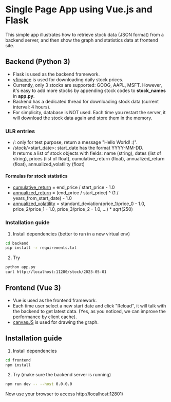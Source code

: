 # Single Page App using Vue.js and Flask

This simple app illustrates how to retrieve stock data (JSON format) from a backend server, and then show the graph and statistics data at frontend site. 


## Backend (Python 3)

* Flask is used as the backend framework.  
* [yfinance](https://github.com/ranaroussi/yfinance) is used for downloading daily stock prices.  
* Currently, only 3 stocks are supported: GOOG, AAPL, MSFT. However, it's easy to add more stocks by appending stock codes to **stock_names** in **app.py**.  
* Backend has a dedicated thread for downloading stock data (current interval: 4 hours).
* For simplicity, database is NOT used. Each time you restart the server, it will download the stock data again and store them in the memory.

### ULR entries
* /: only for test purpose, return a message "Hello World! :)".
* /stock/<start_date>: start_date has the format YYYY-MM-DD.  
  It returns a list of stock objects with fields: name (string), dates (list of string), prices (list of float), cumulative_return (float), annualized_return (float), annualized_volatility (float)

#### Formulas for stock statistics
* [cumulative_return](https://www.investopedia.com/terms/c/cumulativereturn.asp) = end_price / start_price - 1.0
* [annualized_return](https://www.investopedia.com/terms/a/annual-return.asp) = (end_price / start_price) ^ (1 / years_from_start_date) - 1.0
* [annualized_volatility](https://www.fool.com/knowledge-center/how-to-calculate-annualized-volatility.aspx) = standard_deviation(price_1/price_0 - 1.0, price_2/price_1 - 1.0, price_3/price_2 - 1.0, ...) * sqrt(250)

### Installation guide

1. Install dependencies (better to run in a new virtual env)
```sh
cd backend
pip install -r requirements.txt
```

2. Try
```sh
python app.py
curl http://localhost:11280/stock/2023-05-01
```




## Frontend (Vue 3)

* Vue is used as the frontend framework.
* Each time user select a new start date and click "Reload", it will talk with the backend to get latest data. (Yes, as you noticed, we can improve the performance by client cache).
* [canvasJS](https://canvasjs.com/) is used for drawing the graph.


## Installation guide

1. Install dependencies
```sh
cd frontend
npm install
```

2. Try (make sure the backend server is running)
```sh
npm run dev -- --host 0.0.0.0
```
Now use your browser to access http://localhost:12801/



